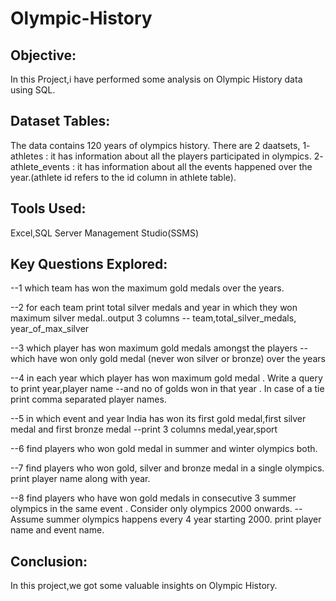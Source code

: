 # Olympic-History
## Objective:
In this Project,i have performed some analysis on Olympic History data using SQL.
## Dataset Tables:
The data contains 120 years of olympics history. There are 2 daatsets, 
1- athletes : it has information about all the players participated in olympics.
2- athlete_events : it has information about all the events happened over the year.(athlete id refers to the id column in athlete table).
## Tools Used:
Excel,SQL Server Management Studio(SSMS)
## Key Questions Explored:
--1 which team has won the maximum gold medals over the years.

--2 for each team print total silver medals and year in which they won maximum silver medal..output 3 columns
-- team,total_silver_medals, year_of_max_silver

--3 which player has won maximum gold medals  amongst the players 
--which have won only gold medal (never won silver or bronze) over the years

--4 in each year which player has won maximum gold medal . Write a query to print year,player name 
--and no of golds won in that year . In case of a tie print comma separated player names.

--5 in which event and year India has won its first gold medal,first silver medal and first bronze medal
--print 3 columns medal,year,sport

--6 find players who won gold medal in summer and winter olympics both.

--7 find players who won gold, silver and bronze medal in a single olympics. print player name along with year.

--8 find players who have won gold medals in consecutive 3 summer olympics in the same event . Consider only olympics 2000 onwards. 
--Assume summer olympics happens every 4 year starting 2000. print player name and event name.

## Conclusion:
In this project,we got some valuable insights on Olympic History.
